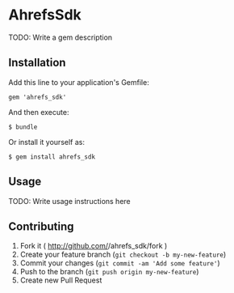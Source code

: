 # AhrefsSdk

TODO: Write a gem description

## Installation

Add this line to your application's Gemfile:

    gem 'ahrefs_sdk'

And then execute:

    $ bundle

Or install it yourself as:

    $ gem install ahrefs_sdk

## Usage

TODO: Write usage instructions here

## Contributing

1. Fork it ( http://github.com/<my-github-username>/ahrefs_sdk/fork )
2. Create your feature branch (`git checkout -b my-new-feature`)
3. Commit your changes (`git commit -am 'Add some feature'`)
4. Push to the branch (`git push origin my-new-feature`)
5. Create new Pull Request
